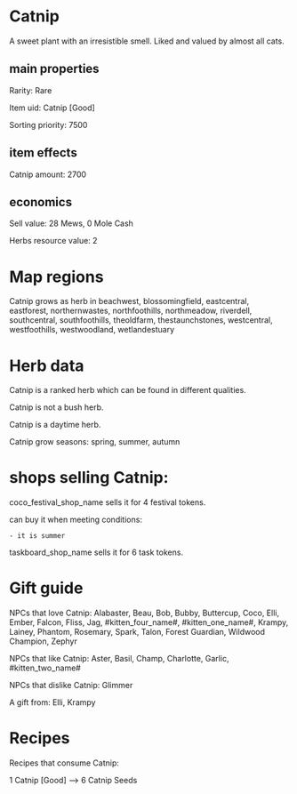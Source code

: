 # Catnip

A sweet plant with an irresistible smell. Liked and valued by almost all cats.

## main properties

Rarity: Rare

Item uid: Catnip [Good]

Sorting priority: 7500

## item effects

Catnip amount: 2700

## economics

Sell value: 28 Mews, 0 Mole Cash

Herbs resource value: 2

# Map regions

Catnip grows as herb in beachwest, blossomingfield, eastcentral, eastforest, northernwastes, northfoothills, northmeadow, riverdell, southcentral, southfoothills, theoldfarm, thestaunchstones, westcentral, westfoothills, westwoodland, wetlandestuary

# Herb data

Catnip is a ranked herb which can be found in different qualities.

Catnip is not a bush herb.

Catnip is a daytime herb.

Catnip grow seasons: spring, summer, autumn

# shops selling Catnip:

coco_festival_shop_name sells it for 4 festival tokens.

  can buy it when meeting conditions: 

    - it is summer

taskboard_shop_name sells it for 6 task tokens.

# Gift guide

NPCs that love Catnip: Alabaster, Beau, Bob, Bubby, Buttercup, Coco, Elli, Ember, Falcon, Fliss, Jag, #kitten_four_name#, #kitten_one_name#, Krampy, Lainey, Phantom, Rosemary, Spark, Talon, Forest Guardian, Wildwood Champion, Zephyr

NPCs that like Catnip: Aster, Basil, Champ, Charlotte, Garlic, #kitten_two_name#

NPCs that dislike Catnip: Glimmer

A gift from: Elli, Krampy

# Recipes

Recipes that consume Catnip:

1 Catnip [Good] --> 6 Catnip Seeds